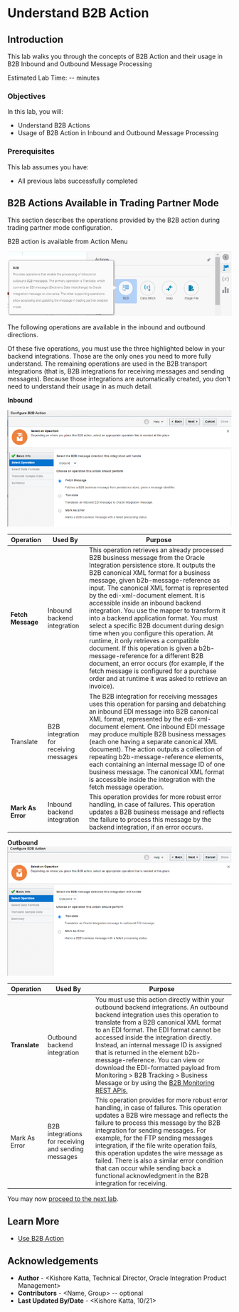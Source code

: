# Understand B2B Action

## Introduction

This lab walks you through the concepts of B2B Action and their usage in B2B Inbound and Outbound Message Processing

Estimated Lab Time: -- minutes

### Objectives

In this lab, you will:
* Understand B2B Actions
* Usage of B2B Action in Inbound and Outbound Message Processing

### Prerequisites

This lab assumes you have:
* All previous labs successfully completed


## B2B Actions Available in Trading Partner Mode

This section describes the operations provided by the B2B action during trading partner mode configuration.

B2B action is available from Action Menu

![](images/b2baction-1.png)

The following operations are available in the inbound and outbound directions.

Of these five operations, you must use the three highlighted below in your backend integrations. Those are the only ones you need to more fully understand. The remaining operations are used in the B2B transport integrations (that is, B2B integrations for receiving messages and sending messages). Because those integrations are automatically created, you don't need to understand their usage in as much detail.

**Inbound**

![](images/b2baction-inbound-1.png)

| Operation     | Used By                                | Purpose                                                                                                                                                                                                                                                                                                                                                                                                                                                                                                                                                                                                                                                                                                                                                                                                       |
|---------------|----------------------------------------|---------------------------------------------------------------------------------------------------------------------------------------------------------------------------------------------------------------------------------------------------------------------------------------------------------------------------------------------------------------------------------------------------------------------------------------------------------------------------------------------------------------------------------------------------------------------------------------------------------------------------------------------------------------------------------------------------------------------------------------------------------------------------------------------------------------|
| <b>Fetch Message</b> | Inbound backend integration            | This operation retrieves an already processed B2B business message from the Oracle Integration persistence store. It outputs the B2B canonical XML format for a business message, given b2b-message-reference as input. The canonical XML format is represented by the edi-xml-document element. It is accessible inside an inbound backend integration. You use the mapper to transform it into a backend application format. You must select a specific B2B document during design time when you configure this operation. At runtime, it only retrieves a compatible document. If this operation is given a b2b-message-reference for a different B2B document, an error occurs (for example, if the fetch message is configured for a purchase order and at runtime it was asked to retrieve an invoice). |
| Translate     | B2B integration for receiving messages | The B2B integration for receiving messages uses this operation for parsing and debatching an inbound EDI message into B2B canonical XML format, represented by the edi-xml-document element. One inbound EDI message may produce multiple B2B business messages (each one having a separate canonical XML document). The action outputs a collection of repeating b2b-message-reference elements, each containing an internal message ID of one business message. The canonical XML format is accessible inside the integration with the fetch message operation.                                                                                                                                                                                                                                             |
| <b>Mark As Error</b> | Inbound backend integration            | This operation provides for more robust error handling, in case of failures. This operation updates a B2B business message and reflects the failure to process this message by the backend integration, if an error occurs.                                                                                                                                                                                                                                                                                                                                                                                                                                                                                                                                                                                   |

**Outbound**
![](images/b2baction-outbound-1.png)

| Operation     | Used By                                             | Purpose                                                                                                                                                                                                                                                                                                                                                                                                                                                                                                              |
|---------------|-----------------------------------------------------|----------------------------------------------------------------------------------------------------------------------------------------------------------------------------------------------------------------------------------------------------------------------------------------------------------------------------------------------------------------------------------------------------------------------------------------------------------------------------------------------------------------------|
| <b>Translate</b>     | Outbound backend integration                        | You must use this action directly within your outbound backend integrations. An outbound backend integration uses this operation to translate from a B2B canonical XML format to an EDI format. The EDI format cannot be accessed inside the integration directly. Instead, an internal message ID is assigned that is returned in the element b2b-message-reference. You can view or download the EDI-formatted payload from Monitoring > B2B Tracking > Business Message or by using the [B2B Monitoring REST APIs.](https://docs.oracle.com/en/cloud/paas/integration-cloud/rest-api/api-b2b-monitoring.html) |
| Mark As Error | B2B integrations for receiving and sending messages | This operation provides for more robust error handling, in case of failures. This operation updates a B2B wire message and reflects the failure to process this message by the B2B integration for sending messages. For example, for the FTP sending messages integration, if the file write operation fails, this operation updates the wire message as failed. There is also a similar error condition that can occur while sending back a functional acknowledgment in the B2B integration for receiving.        |

You may now [proceed to the next lab](#next).

## Learn More

* [Use B2B Action](https://docs.oracle.com/en/cloud/paas/integration-cloud/integration-b2b/use-b2b-action-trading-partner-mode.html)

## Acknowledgements
* **Author** - <Kishore Katta, Technical Director, Oracle Integration Product Management>
* **Contributors** -  <Name, Group> -- optional
* **Last Updated By/Date** - <Kishore Katta, 10/21>
